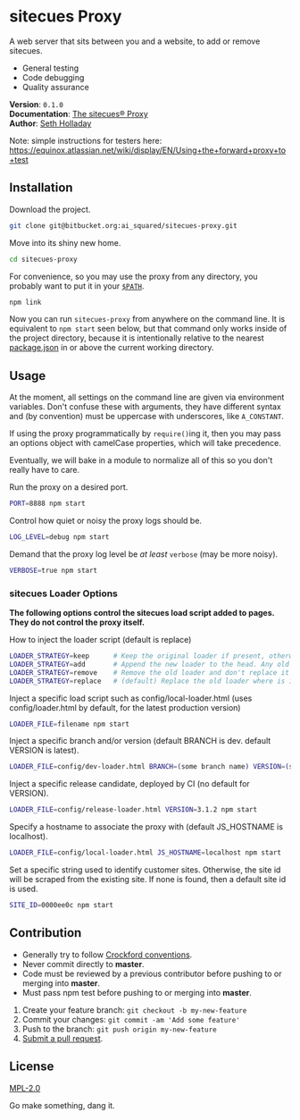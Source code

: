 # sitecues Proxy

A web server that sits between you and a website, to add or remove sitecues.

 - General testing
 - Code debugging
 - Quality assurance

**Version**: `0.1.0`    
**Documentation**: [The sitecues&reg; Proxy](https://equinox.atlassian.net/wiki/pages/viewpage.action?pageId=36241450 "Documentation for the sitecues Proxy.")    
**Author**: [Seth Holladay](http://seth-holladay.com "Personal website for Seth Holladay.")

Note: simple instructions for testers here: https://equinox.atlassian.net/wiki/display/EN/Using+the+forward+proxy+to+test

## Installation

Download the project.
````sh
git clone git@bitbucket.org:ai_squared/sitecues-proxy.git
````

Move into its shiny new home.
````sh
cd sitecues-proxy
````

For convenience, so you may use the proxy from any directory, you probably want to put it in your [`$PATH`](http://www.linfo.org/path_env_var.html "Description of the PATH environment variable.").
````sh
npm link
````

Now you can run `sitecues-proxy` from anywhere on the command line. It is equivalent to `npm start` seen below, but that command only works inside of the project directory, because it is intentionally relative to the nearest [package.json](https://docs.nodejitsu.com/articles/getting-started/npm/what-is-the-file-package-json "Description of the package.json file.") in or above the current working directory.

## Usage
At the moment, all settings on the command line are given via environment variables. Don't confuse these with arguments, they have different syntax and (by convention) must be uppercase with underscores, like `A_CONSTANT`.

If using the proxy programmatically by `require()`ing it, then you may pass an options object with camelCase properties, which will take precedence.

Eventually, we will bake in a module to normalize all of this so you don't really have to care.

Run the proxy on a desired port.
````sh
PORT=8888 npm start
````

Control how quiet or noisy the proxy logs should be.
````sh
LOG_LEVEL=debug npm start
````

Demand that the proxy log level be *at least* `verbose` (may be more noisy).
````sh
VERBOSE=true npm start
````

### sitecues Loader Options

**The following options control the sitecues load script added to pages. They do not control the proxy itself.**

How to inject the loader script (default is replace)
````sh
LOADER_STRATEGY=keep      # Keep the original loader if present, otherwise append the new loader to the head. TODO should we remove?
LOADER_STRATEGY=add       # Append the new loader to the head. Any old loaders are note removed -- they are kept where they were. Helpful for testing what happens when there are 2 sitecues scripts on the page.
LOADER_STRATEGY=remove    # Remove the old loader and don't replace it -- strips out sitecues. Helpful for testing whether a bug is in the website itself or in sitecues.
LOADER_STRATEGY=replace   # (default) Replace the old loader where is in the document

````

Inject a specific load script such as config/local-loader.html (uses config/loader.html by default, for the latest production version)
````sh
LOADER_FILE=filename npm start
````

Inject a specific branch and/or version (default BRANCH is dev. default VERSION is latest).
````sh
LOADER_FILE=config/dev-loader.html BRANCH=(some branch name) VERSION=(some version number) npm start
````

Inject a specific release candidate, deployed by CI (no default for VERSION).
````sh
LOADER_FILE=config/release-loader.html VERSION=3.1.2 npm start
````

Specify a hostname to associate the proxy with (default JS_HOSTNAME is localhost).
````sh
LOADER_FILE=config/local-loader.html JS_HOSTNAME=localhost npm start
````

Set a specific string used to identify customer sites. 
Otherwise, the site id will be scraped from the existing site. If none is found, then a default site id is used.
````sh
SITE_ID=0000ee0c npm start
````

## Contribution
* Generally try to follow [Crockford conventions](http://javascript.crockford.com/code.html "Douglas Crockford's recommendations for JavaScript code style.").
* Never commit directly to **master**.
* Code must be reviewed by a previous contributor before pushing to or merging into **master**.
* Must pass npm test before pushing to or merging into **master**.

1. Create your feature branch: `git checkout -b my-new-feature`
3. Commit your changes: `git commit -am 'Add some feature'`
4. Push to the branch: `git push origin my-new-feature`
5. [Submit a pull request](https://bitbucket.org/ai_squared/sitecues-proxy/pull-request/new "Submit your code to be merged in, pending a review.").

## License
[MPL-2.0](https://www.mozilla.org/MPL/2.0/ "The license for the sitecues Proxy.")

Go make something, dang it.

